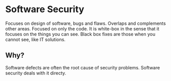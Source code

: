 # Software Security
Focuses on design of software, bugs and flaws. Overlaps and complements other areas. Focused on only the code. It is white-box in the sense that it focuses on the things you can see. Black box fixes are those when you cannot see, like IT solutions.

## Why?
Software defects are often the root cause of security problems. Software security deals with it directy.
